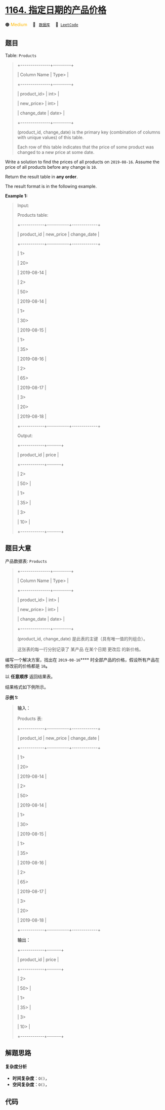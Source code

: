 # [1164. 指定日期的产品价格](https://leetcode.com/problems/product-price-at-a-given-date)

🟠 <font color=#ffb800>Medium</font>&emsp; 🔖&ensp; [`数据库`](/leetcode-js/outline/tag/database.md)&emsp; 🔗&ensp;[`LeetCode`](https://leetcode.com/problems/product-price-at-a-given-date)

## 题目

Table: `Products`

> 
> 
> 
> 
> 
> +---------------+---------+
> 
> | Column Name   | Type> 
> |
> 
> +---------------+---------+
> 
> | product_id> 
> | int> 
>  |
> 
> | new_price> 
>  | int> 
>  |
> 
> | change_date   | date> 
> |
> 
> +---------------+---------+
> 
> (product_id, change_date) is the primary key (combination of columns with unique values) of this table.
> 
> Each row of this table indicates that the price of some product was changed to a new price at some date.



Write a solution to find the prices of all products on `2019-08-16`. Assume
the price of all products before any change is `10`.

Return the result table in **any order**.

The result format is in the following example.



**Example 1:**

> Input: 
> 
> Products table:
> 
> +------------+-----------+-------------+
> 
> | product_id | new_price | change_date |
> 
> +------------+-----------+-------------+
> 
> | 1> 
> > 
>   | 20> 
> > 
> | 2019-08-14  |
> 
> | 2> 
> > 
>   | 50> 
> > 
> | 2019-08-14  |
> 
> | 1> 
> > 
>   | 30> 
> > 
> | 2019-08-15  |
> 
> | 1> 
> > 
>   | 35> 
> > 
> | 2019-08-16  |
> 
> | 2> 
> > 
>   | 65> 
> > 
> | 2019-08-17  |
> 
> | 3> 
> > 
>   | 20> 
> > 
> | 2019-08-18  |
> 
> +------------+-----------+-------------+
> 
> Output: 
> 
> +------------+-------+
> 
> | product_id | price |
> 
> +------------+-------+
> 
> | 2> 
> > 
>   | 50> 
> |
> 
> | 1> 
> > 
>   | 35> 
> |
> 
> | 3> 
> > 
>   | 10> 
> |
> 
> +------------+-------+
> 
> 


## 题目大意

产品数据表: `Products`

> 
> 
> 
> 
> 
> +---------------+---------+
> 
> | Column Name   | Type> 
> |
> 
> +---------------+---------+
> 
> | product_id> 
> | int> 
>  |
> 
> | new_price> 
>  | int> 
>  |
> 
> | change_date   | date> 
> |
> 
> +---------------+---------+
> 
> (product_id, change_date) 是此表的主键（具有唯一值的列组合）。
> 
> 这张表的每一行分别记录了 某产品 在某个日期 更改后 的新价格。



编写一个解决方案，找出在 `2019-08-16`**** 时全部产品的价格，假设所有产品在修改前的价格都是 `10`**。**

以 **任意顺序** 返回结果表。

结果格式如下例所示。



**示例 1:**

> 
> 
> 
> 
> 
> **输入：**
> 
> Products 表:
> 
> +------------+-----------+-------------+
> 
> | product_id | new_price | change_date |
> 
> +------------+-----------+-------------+
> 
> | 1> 
> > 
>   | 20> 
> > 
> | 2019-08-14  |
> 
> | 2> 
> > 
>   | 50> 
> > 
> | 2019-08-14  |
> 
> | 1> 
> > 
>   | 30> 
> > 
> | 2019-08-15  |
> 
> | 1> 
> > 
>   | 35> 
> > 
> | 2019-08-16  |
> 
> | 2> 
> > 
>   | 65> 
> > 
> | 2019-08-17  |
> 
> | 3> 
> > 
>   | 20> 
> > 
> | 2019-08-18  |
> 
> +------------+-----------+-------------+
> 
> **输出：**
> 
> +------------+-------+
> 
> | product_id | price |
> 
> +------------+-------+
> 
> | 2> 
> > 
>   | 50> 
> |
> 
> | 1> 
> > 
>   | 35> 
> |
> 
> | 3> 
> > 
>   | 10> 
> |
> 
> +------------+-------+


## 解题思路

#### 复杂度分析

- **时间复杂度**：`O()`，
- **空间复杂度**：`O()`，

## 代码

```javascript

```